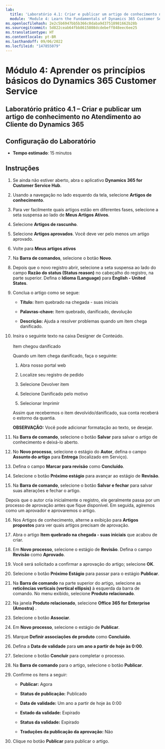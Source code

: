 ```yaml
---
lab:
  title: 'Laboratório 4.1: Criar e publicar um artigo de conhecimento no Dynamics 365 Customer Service'
  module: 'Module 4: Learn the Fundamentals of Dynamics 365 Customer Service'
ms.openlocfilehash: 2e2c5b6947bb5b366c0daba9d37518981662b28b
ms.sourcegitcommit: 5d822ceab64fbb8615808dcdebeff848eec6ee25
ms.translationtype: HT
ms.contentlocale: pt-BR
ms.lasthandoff: 09/06/2022
ms.locfileid: "147855079"
---
```

<a name="module-4-learn-the-fundamentals-of-dynamics-365-customer-service"></a>Módulo 4: Aprender os princípios básicos do Dynamics 365 Customer Service
========================

## <a name="practice-lab-41---create-and-publish-a-knowledge-article-in-dynamics-365-customer-service"></a>Laboratório prático 4.1 – Criar e publicar um artigo de conhecimento no Atendimento ao Cliente do Dynamics 365

## <a name="lab-setup"></a>Configuração do Laboratório

  - **Tempo estimado**: 15 minutos

## <a name="instructions"></a>Instruções

1. Se ainda não estiver aberto, abra o aplicativo **Dynamics 365 for Customer Service Hub**. 

2. Usando a navegação no lado esquerdo da tela, selecione **Artigos de conhecimento**. 

3. Para ver facilmente quais artigos estão em diferentes fases, selecione a seta suspensa ao lado de **Meus Artigos Ativos**. 

4. Selecione **Artigos de rascunho**. 

5. Selecione **Artigos aprovados**. Você deve ver pelo menos um artigo aprovado.  

6. Volte para **Meus artigos ativos**

7. Na **Barra de comandos**, selecione o botão **Novo**. 

8. Depois que o novo registro abrir, selecione a seta suspensa ao lado do campo **Razão do status (Status reason)** no cabeçalho do registro, na parte superior. Defina o **Idioma (Language)** para **English - United States**.

9. Conclua o artigo como se segue:

    - **Título:** Item quebrado na chegada - suas iniciais

    - **Palavras-chave:** Item quebrado, danificado, devolução

    - **Descrição:** Ajuda a resolver problemas quando um item chega danificado. 

10. Insira o seguinte texto na caixa Designer de Conteúdo.   
‎  
‎   Item chegou danificado

    Quando um item chega danificado, faça o seguinte:

    1. Abra nosso portal web

    2. Localize seu registro de pedido

    3. Selecione Devolver item

    4. Selecione Danificado pelo motivo

    5. Selecionar Imprimir

    Assim que recebermos o item devolvido/danificado, sua conta receberá o estorno da quantia.

    **OBSERVAÇÃO:** Você pode adicionar formatação ao texto, se desejar. 

11. Na **Barra de comando**, selecione o botão **Salvar** para salvar o artigo de conhecimento e deixá-lo aberto. 

12. No **Novo processo**, selecione o estágio do **Autor**, defina o campo **Assunto do artigo** para **Entrega** (localizado em Serviço). 

13. Defina o campo **Marcar para revisão** como **Concluído**.

14. Selecione o botão **Próximo estágio** para avançar ao estágio de **Revisão**.

15. Na **Barra de comando**, selecione o botão **Salvar e fechar** para salvar suas alterações e fechar o artigo.

Depois que o autor cria inicialmente o registro, ele geralmente passa por um processo de aprovação antes que fique disponível. Em seguida, agiremos como um aprovador e aprovaremos o artigo. 

16. Nos Artigos de conhecimento, alterne a exibição para **Artigos propostos** para ver quais artigos precisam de aprovação. 

17. Abra o artigo **Item quebrado na chegada - suas iniciais** que acabou de criar.

18. Em **Novo processo**, selecione o estágio de **Revisão**. Defina o campo **Revisão** como **Aprovado**.

19. Você será solicitado a confirmar a aprovação do artigo; selecione **OK**. 

20. Selecione o botão **Próximo Estágio** para passar para o estágio **Publicar**. 

21. Na **Barra de comando** na parte superior do artigo, selecione as **reticências verticais (vertical ellipsis)** à esquerda da barra de comando. No menu exibido, selecione **Produto relacionado**. 

22. Na janela **Produto relacionado**, selecione **Office 365 for Enterprise (Amostra)** .

23. Selecione o botão **Associar**. 

24. Em **Novo processo**, selecione o estágio de **Publicar**. 

25. Marque **Definir associações de produto** como **Concluído**. 

26. Defina a **Data de validade** para **um ano a partir de hoje às 0:00**. 

27. Selecione o botão **Concluir** para completar o processo. 

28. Na **Barra de comando** para o artigo, selecione o botão **Publicar**. 

29. Confirme os itens a seguir:

    - **Publicar:** Agora

    - **Status de publicação:** Publicado

    - **Data de validade:** Um ano a partir de hoje às 0:00

    - **Estado da validade:** Expirado

    - **Status da validade:** Expirado

    - **Traduções da publicação da aprovação:** Não
    
30. Clique no botão **Publicar** para publicar o artigo.


